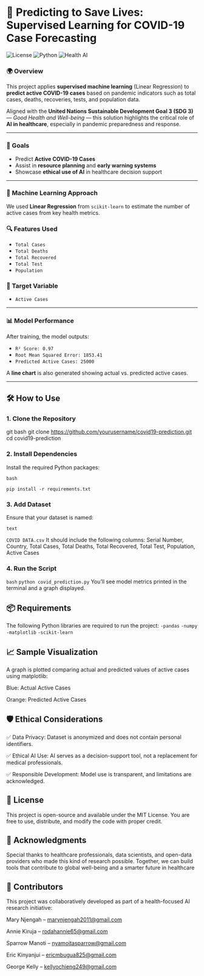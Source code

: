 # 🧠 Predicting to Save Lives: Supervised Learning for COVID-19 Case Forecasting

![License](https://img.shields.io/badge/license-MIT-blue.svg)
![Python](https://img.shields.io/badge/python-3.7%2B-blue)
![Health AI](https://img.shields.io/badge/SDG-3%20Good%20Health%20and%20Well-being-brightgreen)

### 🌍 Overview

This project applies **supervised machine learning** (Linear Regression) to **predict active COVID-19 cases** based on pandemic indicators such as total cases, deaths, recoveries, tests, and population data.

Aligned with the **United Nations Sustainable Development Goal 3 (SDG 3)** — *Good Health and Well-being* — this solution highlights the critical role of **AI in healthcare**, especially in pandemic preparedness and response.

---

### 🎯 Goals

- Predict **Active COVID-19 Cases**
- Assist in **resource planning** and **early warning systems**
- Showcase **ethical use of AI** in healthcare decision support

---

### 🧠 Machine Learning Approach

We used **Linear Regression** from `scikit-learn` to estimate the number of active cases from key health metrics.

### 🔍 Features Used

- `Total Cases`  
- `Total Deaths`  
- `Total Recovered`  
- `Total Test`  
- `Population`

### 🎯 Target Variable

- `Active Cases`

---

### 📊 Model Performance

After training, the model outputs: 
- `R² Score: 0.97`
- `Root Mean Squared Error: 1853.41`
- `Predicted Active Cases: 25000`


A **line chart** is also generated showing actual vs. predicted active cases.

---

## 🛠️ How to Use

### 1. Clone the Repository

git bash
git clone https://github.com/yourusername/covid19-prediction.git
cd covid19-prediction

### 2. Install Dependencies
Install the required Python packages:

`bash`

`pip install -r requirements.txt`

### 3. Add Dataset
Ensure that your dataset is named:

`text`

`COVID DATA.csv`
It should include the following columns: Serial Number, Country, Total Cases, Total Deaths, Total Recovered, Total Test, Population, Active Cases

### 4. Run the Script
`bash`
`python covid_prediction.py`
You’ll see model metrics printed in the terminal and a graph displayed.

## 📦 Requirements
The following Python libraries are required to run the project:
`-pandas`
`-numpy`
`-matplotlib`
`-scikit-learn`

## 📈 Sample Visualization
A graph is plotted comparing actual and predicted values of active cases using matplotlib:

Blue: Actual Active Cases

Orange: Predicted Active Cases

## 🛡️ Ethical Considerations
✅ Data Privacy: Dataset is anonymized and does not contain personal identifiers.

✅ Ethical AI Use: AI serves as a decision-support tool, not a replacement for medical professionals.

✅ Responsible Development: Model use is transparent, and limitations are acknowledged.

## 📄 License
This project is open-source and available under the MIT License.
You are free to use, distribute, and modify the code with proper credit.


## 🙌 Acknowledgments
Special thanks to healthcare professionals, data scientists, and open-data providers who made this kind of research possible. Together, we can build tools that contribute to global well-being and a smarter future in healthcare

## 👥 Contributors
This project was collaboratively developed as part of a health-focused AI research initiative:

Mary Njengah – marynjengah2011@gmail.com

Annie Kiruja – rodahannie65@gmail.com

Sparrow Manoti – nyamoitasparrow@gmail.com

Eric Kinyanjui – ericmbugua825@gmail.com

George Kelly – kellyochieng249@gmail.com
